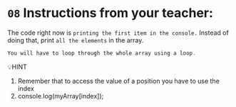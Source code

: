 # `08` Instructions from your teacher:

The code right now is `printing the first item in the console.` Instead of doing that, print `all the elements` in the array.
```js
You will have to loop through the whole array using a loop.
```

💡HINT
1. Remember that to access the value of a position you have to use the index
2. console.log(myArray[index]);